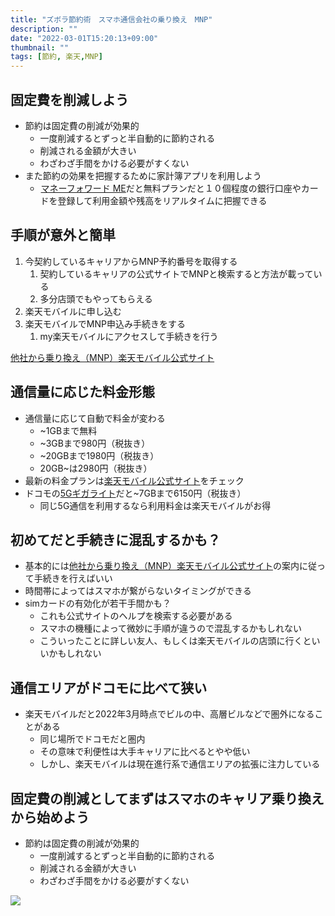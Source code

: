 ```yaml
---
title: "ズボラ節約術　スマホ通信会社の乗り換え　MNP"
description: ""
date: "2022-03-01T15:20:13+09:00"
thumbnail: ""
tags: [節約, 楽天,MNP]
---
```

## 固定費を削減しよう
- 節約は固定費の削減が効果的
  - 一度削減するとずっと半自動的に節約される
  - 削減される金額が大きい
  - わざわざ手間をかける必要がすくない
- また節約の効果を把握するために家計簿アプリを利用しよう
  - <a href="//ck.jp.ap.valuecommerce.com/servlet/referral?sid=3563352&pid=887689174" rel="nofollow"><img src="//ad.jp.ap.valuecommerce.com/servlet/gifbanner?sid=3563352&pid=887689174" height="1" width="1" border="0">マネーフォワード ME</a>だと無料プランだと１０個程度の銀行口座やカードを登録して利用金額や残高をリアルタイムに把握できる

## 手順が意外と簡単
1. 今契約しているキャリアからMNP予約番号を取得する
   1. 契約しているキャリアの公式サイトでMNPと検索すると方法が載っている
   2. 多分店頭でもやってもらえる
2. 楽天モバイルに申し込む
3. 楽天モバイルでMNP申込み手続きをする
   1. my楽天モバイルにアクセスして手続きを行う

[他社から乗り換え（MNP）楽天モバイル公式サイト](https://network.mobile.rakuten.co.jp/guide/mnp/?l-id=support_category_guide)

## 通信量に応じた料金形態
- 通信量に応じて自動で料金が変わる
  - ~1GBまで無料
  - ~3GBまで980円（税抜き）
  - ~20GBまで1980円（税抜き）
  - 20GB~は2980円（税抜き）
- 最新の料金プランは[楽天モバイル公式サイト](https://network.mobile.rakuten.co.jp/fee/un-limit/?l-id=gnavi_fee_un-limit)をチェック
- ドコモの[5Gギガライト](https://www.nttdocomo.co.jp/charge/5g-gigalite/?icid=CRP_CHA_to_CRP_CHA_5g-gigalite)だと~7GBまで6150円（税抜き）
  - 同じ5G通信を利用するなら利用料金は楽天モバイルがお得


## 初めてだと手続きに混乱するかも？
- 基本的には[他社から乗り換え（MNP）楽天モバイル公式サイト](https://network.mobile.rakuten.co.jp/guide/mnp/?l-id=support_category_guide)の案内に従って手続きを行えばいい
- 時間帯によってはスマホが繋がらないタイミングができる
- simカードの有効化が若干手間かも？
  - これも公式サイトのヘルプを検索する必要がある
  - スマホの機種によって微妙に手順が違うので混乱するかもしれない
  - こういったことに詳しい友人、もしくは楽天モバイルの店頭に行くといいかもしれない

## 通信エリアがドコモに比べて狭い
- 楽天モバイルだと2022年3月時点でビルの中、高層ビルなどで圏外になることがある
  - 同じ場所でドコモだと圏内
  - その意味で利便性は大手キャリアに比べるとやや低い
  - しかし、楽天モバイルは現在進行系で通信エリアの拡張に注力している

## 固定費の削減としてまずはスマホのキャリア乗り換えから始めよう
- 節約は固定費の削減が効果的
  - 一度削減するとずっと半自動的に節約される
  - 削減される金額が大きい
  - わざわざ手間をかける必要がすくない

<script language="javascript" src="//ad.jp.ap.valuecommerce.com/servlet/jsbanner?sid=3563352&pid=887689205"></script><noscript><a href="//ck.jp.ap.valuecommerce.com/servlet/referral?sid=3563352&pid=887689205" rel="nofollow"><img src="//ad.jp.ap.valuecommerce.com/servlet/gifbanner?sid=3563352&pid=887689205" border="0"></a></noscript>
